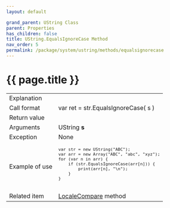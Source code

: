 ```yaml
---
layout: default

grand_parent: UString Class
parent: Properties
has_children: false
title: UString.EqualsIgnoreCase Method
nav_order: 5
permalink: /package/system/ustring/methods/equalsignorecase
---
```

# {{ page.title }}

<table>
  <tr>
    <td>Explanation</td>
    <td colspan="2"></td>
  </tr>
  <tr>
    <td>Call format</td>
    <td colspan="2">var ret = str.EqualsIgnoreCase( s )</td>
  </tr>
  <tr>
    <td>Return value</td>
    <td colspan="2"></td>
  </tr>  
  <tr>
    <td>Arguments</td>
    <td>UString <b>s</b></td>
    <td></td>
  </tr>
  <tr>
    <td>Exception</td>
    <td colspan="2">None</td>
  </tr>
  <tr>
    <td>Example of use</td>
    <td colspan="2"><code><pre>
var str = new UString("ABC");
var arr = new Array("ABC", "abc", "xyz");
for (var n in arr) {
    if (str.EqualsIgnoreCase(arr[n])) {
        print(arr[n], "\n");
    }
}
    </pre></code></td>
  </tr>
  <tr>
    <td>Related item</td>
    <td colspan="2"><a href="/package/system/ustring/methods/localecompare">LocaleCompare</a> method</td>
  </tr>
</table>